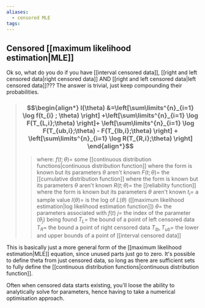 ```yaml
---
aliases:
  - censored MLE
tags:
---
```


## Censored [[maximum likelihood estimation|MLE]]

Ok so, what do you do if you have [[interval censored data]], [[right and left censored data|right censored data]] AND [[right and left censored data|left censored data]]??? The answer is trivial, just keep compounding their probabilities.

> ### $$\begin{align*}  l(\theta)  &=\left[\sum\limits^{n}_{i=1} \log f(t_{i} ; \theta) \right] +\left[\sum\limits^{n}_{i=1} \log F(T_{L,i};\theta) \right]+ \left[\sum\limits^{n}_{i=1} \log F(T_{ub,i};\theta) - F(T_{lb,i};\theta) \right] + \left[\sum\limits^{n}_{i=1} \log R(T_{R,i};\theta) \right] \end{align*}$$
>> where:
>> $f(t;\theta)=$ some [[continuous distribution functions|continuous distribution function]] where the form is known but its parameters $\theta$ aren't known
>> $F(t; \theta)=$ the [[cumulative distribution function]] where the form is known but its parameters $\theta$ aren't known
>> $R(t; \theta)=$ the [[reliability function]] where the form is known but its parameters $\theta$ aren't known
>> $t_{i}=$ a sample value
>> $l(\theta)=$ is the log of $L(\theta)$ ([[maximum likelihood estimation|log likelihood estimation function]]) 
>> $\theta=$ the parameters associated with $f(t)$
>> $j=$ the index of the parameter ($\theta_{j}$) being found
>> $T_{L}=$ the bound of a point of left censored data
>> $T_{R}=$ the bound a point of right censored data
>> $T_{lb},T_{ub}=$ the lower and upper bounds of a point of [[interval censored data]]

This is basically just a more general form of the [[maximum likelihood estimation|MLE]] equation, since unused parts just go to zero. It's possible to define theta from just censored data, so long as there are sufficient sets to fully define the [[continuous distribution functions|continuous distribution function]]. 

Often when censored data starts existing, you'll loose the ability to analytically solve for parameters, hence having to take a numerical optimisation approach.
